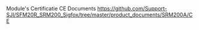 Module's Certificatie CE Documents
https://github.com/Support-SJI/SFM20R_SRM200_Sigfox/tree/master/product_documents/SRM200A/CE
